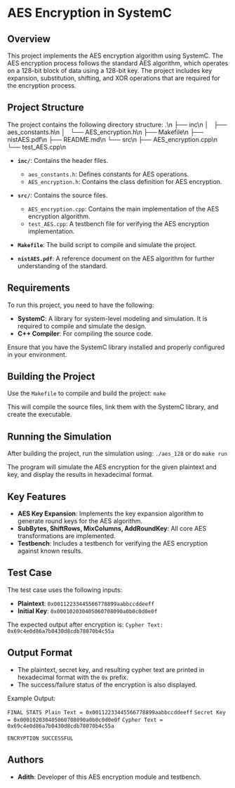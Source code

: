 # AES Encryption in SystemC

## Overview
This project implements the AES encryption algorithm using SystemC. The AES encryption process follows the standard AES algorithm, which operates on a 128-bit block of data using a 128-bit key. The project includes key expansion, substitution, shifting, and XOR operations that are required for the encryption process.

## Project Structure
The project contains the following directory structure:
.\n
├── inc\n
│   ├── aes_constants.h\n
│   └── AES_encryption.h\n
├── Makefile\n
├── nistAES.pdf\n
├── README.md\n
└── src\n
    ├── AES_encryption.cpp\n
    └── test_AES.cpp\n


- **`inc/`**: Contains the header files.
  - `aes_constants.h`: Defines constants for AES operations.
  - `AES_encryption.h`: Contains the class definition for AES encryption.
  
- **`src/`**: Contains the source files.
  - `AES_encryption.cpp`: Contains the main implementation of the AES encryption algorithm.
  - `test_AES.cpp`: A testbench file for verifying the AES encryption implementation.

- **`Makefile`**: The build script to compile and simulate the project.
- **`nistAES.pdf`**: A reference document on the AES algorithm for further understanding of the standard.

## Requirements
To run this project, you need to have the following:
- **SystemC**: A library for system-level modeling and simulation. It is required to compile and simulate the design.
- **C++ Compiler**: For compiling the source code.

Ensure that you have the SystemC library installed and properly configured in your environment.

## Building the Project
Use the `Makefile` to compile and build the project:
`make`

This will compile the source files, link them with the SystemC library, and create the executable.

## Running the Simulation
After building the project, run the simulation using:
`./aes_128`
or do
`make run`

The program will simulate the AES encryption for the given plaintext and key, and display the results in hexadecimal format.

## Key Features
- **AES Key Expansion**: Implements the key expansion algorithm to generate round keys for the AES algorithm.
- **SubBytes, ShiftRows, MixColumns, AddRoundKey**: All core AES transformations are implemented.
- **Testbench**: Includes a testbench for verifying the AES encryption against known results.

## Test Case
The test case uses the following inputs:
- **Plaintext**: `0x00112233445566778899aabbccddeeff`
- **Initial Key**: `0x000102030405060708090a0b0c0d0e0f`

The expected output after encryption is:
`Cypher Text: 0x69c4e0d86a7b0430d8cdb78070b4c55a`

## Output Format
- The plaintext, secret key, and resulting cypher text are printed in hexadecimal format with the `0x` prefix.
- The success/failure status of the encryption is also displayed.

Example Output:

`FINAL STATS Plain Text = 0x00112233445566778899aabbccddeeff`
`Secret Key = 0x000102030405060708090a0b0c0d0e0f` 
`Cypher Text = 0x69c4e0d86a7b0430d8cdb78070b4c55a`

`ENCRYPTION SUCCESSFUL`


## Authors
- **Adith**: Developer of this AES encryption module and testbench.
